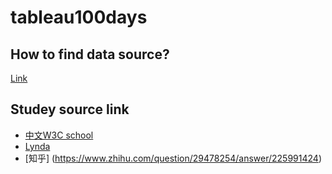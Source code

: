 # tableau100days

## How to find data source?
[Link](https://public.tableau.com/en-us/s/blog/2017/09/data-sources-you-need-right-now)

## Studey source link
* [中文W3C school](https://www.w3cschool.cn/tableau/)
* [Lynda](https://www.lynda.com/Tableau-training-tutorials/2048-0.html)
* [知乎] (https://www.zhihu.com/question/29478254/answer/225991424)

